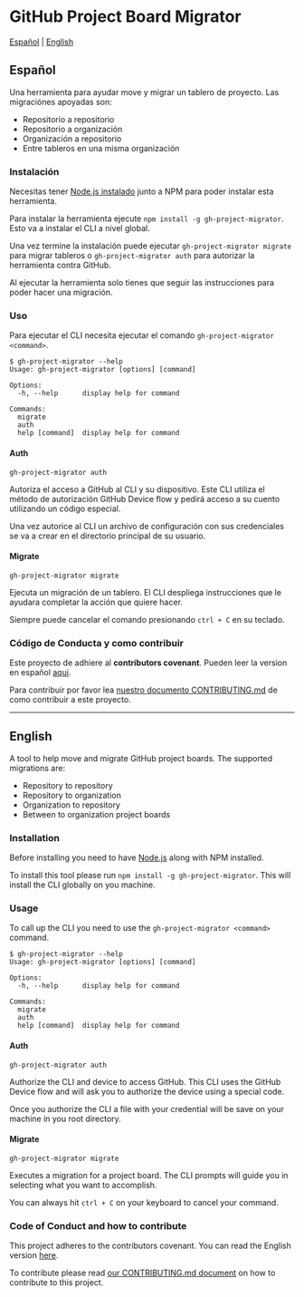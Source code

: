 # GitHub Project Board Migrator

[Español](#español) | [English](#english)

## Español

Una herramienta para ayudar move y migrar un tablero de proyecto. Las migraciónes apoyadas son:

- Repositorio a repositorio
- Repositorio a organización
- Organización a repositorio
- Entre tableros en una misma organización

### Instalación

Necesitas tener [Node.js instalado][NODEJS] junto a NPM para poder instalar esta herramienta.

Para instalar la herramienta ejecute `npm install -g gh-project-migrator`. Esto va a instalar el CLI a nivel global.

Una vez termine la instalación puede ejecutar `gh-project-migrator migrate` para migrar tableros o `gh-project-migrator auth` para autorizar la herramienta contra GitHub.

Al ejecutar la herramienta solo tienes que seguir las instrucciones para poder hacer una migración.

### Uso

Para ejecutar el CLI necesita ejecutar el comando `gh-project-migrator <command>`.

```shell
$ gh-project-migrator --help
Usage: gh-project-migrator [options] [command]

Options:
  -h, --help      display help for command

Commands:
  migrate
  auth
  help [command]  display help for command
```

#### Auth

`gh-project-migrator auth`

Autoriza el acceso a GitHub al CLI y su dispositivo. Este CLI utiliza el método de autorización GitHub Device flow y pedirá acceso a su cuento utilizando un código especial.

Una vez autorice al CLI un archivo de configuración con sus credenciales se va a crear en el directorio principal de su usuario.

#### Migrate

`gh-project-migrator migrate`

Ejecuta un migración de un tablero. El CLI despliega instrucciones que le ayudara completar la acción que quiere hacer.

Siempre puede cancelar el comando presionando `ctrl + C` en su teclado.

### Código de Conducta y como contribuir

Este proyecto de adhiere al __contributors covenant__. Pueden leer la version en español [aqui][CODIGO_DE_CONDUCTA].

Para contribuir por favor lea [nuestro documento CONTRIBUTING.md][CONTRIBUTING] de como contribuir a este proyecto.

----

## English

A tool to help move and migrate GitHub project boards. The supported migrations are:

- Repository to repository
- Repository to organization
- Organization to repository
- Between to organization project boards

### Installation

Before installing you need to have [Node.js][NODEJS] along with NPM installed.

To install this tool please run `npm install -g gh-project-migrator`. This will install the CLI globally on you machine.

### Usage

To call up the CLI you need to use the `gh-project-migrator <command>` command.

```shell
$ gh-project-migrator --help
Usage: gh-project-migrator [options] [command]

Options:
  -h, --help      display help for command

Commands:
  migrate
  auth
  help [command]  display help for command
```

#### Auth

`gh-project-migrator auth`

Authorize the CLI and device to access GitHub. This CLI uses the GitHub Device flow and will ask you to authorize the device using a special code.

Once you authorize the CLI a file with your credential will be save on your machine in you root directory.

#### Migrate

`gh-project-migrator migrate`

Executes a migration for a project board. The CLI prompts will guide you in selecting what you want to accomplish.

You can always hit `ctrl + C` on your keyboard to cancel your command.

### Code of Conduct and how to contribute

This project adheres to the contributors covenant. You can read the English version [here][CODE_OF_CONDUCT].

To contribute please read [our CONTRIBUTING.md document][CONTRIBUTING] on how to contribute to this project.

[CONTRIBUTING]: https://github.com/froi/github-project-migrator/blob/main/CONTRIBUTING.md
[CODE_OF_CONDUCT]: https://github.com/froi/github-project-migrator/blob/main/.github/code_of_conduct.md
[CODIGO_DE_CONDUCTA]: https://github.com/froi/github-project-migrator/blob/main/.github/codigo_de_conducta.md
[NODEJS]: https://nodejs.org/en/download/
